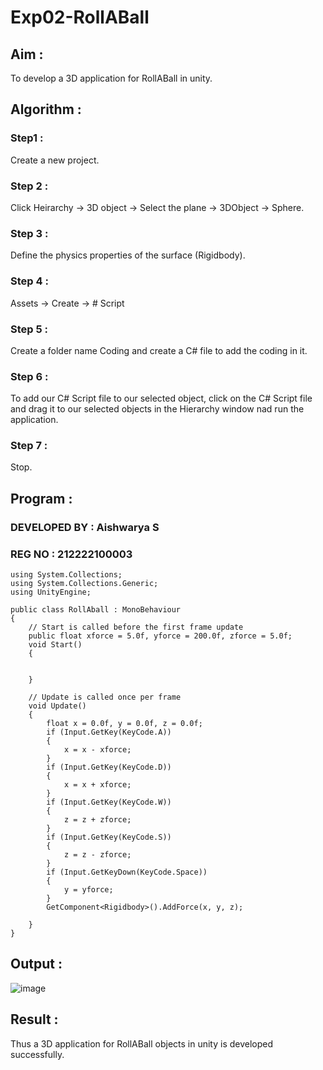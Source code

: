 # Exp02-RollABall

## Aim :

To develop a 3D application for RollABall in unity.

## Algorithm :

### Step1 :

Create a new project.

### Step 2 :

Click Heirarchy -> 3D object -> Select the plane -> 3DObject -> Sphere.

### Step 3 :

Define the physics properties of the surface (Rigidbody).

### Step 4 :

Assets -> Create -> # Script 

### Step 5 :

Create a folder name Coding and create a C# file to add the coding in it.

### Step 6 :

To add our C# Script file to our selected object, click on the C# Script file and drag it to our selected objects in the Hierarchy window nad run the application.

### Step 7 :

Stop.

## Program :
 
### DEVELOPED BY : Aishwarya S
### REG NO : 212222100003
```
using System.Collections;
using System.Collections.Generic;
using UnityEngine;

public class RollAball : MonoBehaviour
{
    // Start is called before the first frame update
    public float xforce = 5.0f, yforce = 200.0f, zforce = 5.0f;
    void Start()
    {


    }

    // Update is called once per frame
    void Update()
    {
        float x = 0.0f, y = 0.0f, z = 0.0f;
        if (Input.GetKey(KeyCode.A))
        {
            x = x - xforce;
        }
        if (Input.GetKey(KeyCode.D))
        {
            x = x + xforce;
        }
        if (Input.GetKey(KeyCode.W))
        {
            z = z + zforce;
        }
        if (Input.GetKey(KeyCode.S))
        {
            z = z - zforce;
        }
        if (Input.GetKeyDown(KeyCode.Space))
        {
            y = yforce;
        }
        GetComponent<Rigidbody>().AddForce(x, y, z);

    }
}
```
## Output :

![image](https://github.com/user-attachments/assets/30acb8bb-ec8a-4e24-a94f-f6094fc4b128)




## Result :

Thus a 3D application for RollABall objects in unity is developed successfully.
